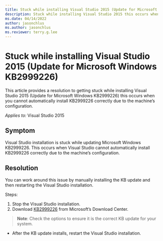 ```yaml
---
title: Stuck while installing Visual Studio 2015 (Update for Microsoft Windows KB2999226)
description: Stuck while installing Visual Studio 2015 this occurs when you cannot automatically install KB2999226 correctly due to the machine’s configuration.
ms.date: 04/14/2022
author: jasonchlus
ms.author: jasonchlus
ms.reviewer: terry.g.lee
---
```


# Stuck while installing Visual Studio 2015 (Update for Microsoft Windows KB2999226)

This article provides a resolution to getting stuck while installing Visual Studio 2015 (Update for Microsoft Windows KB2999226) this occurs when you cannot automatically install KB2999226 correctly due to the machine’s configuration.

_Applies to:_&nbsp;Visual Studio 2015

## Symptom
Visual Studio installation is stuck while updating Microsoft Windows KB2999226. This occurs when Visual Studio cannot automatically install KB2999226 correctly due to the machine’s configuration. 

## Resolution
You can work around this issue by manually installing the KB update and then restarting the Visual Studio installation.

Steps:

1. Stop the Visual Studio installation.
2. Download [KB2999226](https://www.microsoft.com/en-us/search/DownloadsDrillInResults.aspx?q=kb2999226&cateorder=2_1_5) from Microsoft’s Download Center.
> **Note**: Check the options to ensure it is the correct KB update for your system.
- After the KB update installs, restart the Visual Studio installation.
